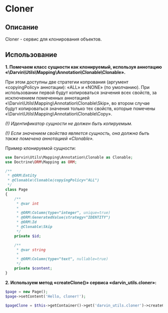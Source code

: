 Cloner
======

## Описание

Cloner - сервис для клонирования объектов.

## Использование

__1. Помечаем класс сущности как клонируемый, используя аннотацию «\Darvin\Utils\Mapping\Annotation\Clonable\Clonable».__

При этом доступны две стратегии копрования (аргумент «copyingPolicy» аннотации): «ALL» и «NONE» (по умолчанию). При использовании
первой будут копироваться значения всех свойств, за исключением помеченных аннотацией «\Darvin\Utils\Mapping\Annotation\Clonable\Skip»,
во втором случае будут копироваться значения только тех свойств, которые помечены «\Darvin\Utils\Mapping\Annotation\Clonable\Copy».

*(!) Идентификатор сущности не должен быть копируемым.*

*(!) Если значением свойства является сущность, она должна быть также помечена аннотацией «Clonable».*

Пример клонируемой сущности:

```php
use Darvin\Utils\Mapping\Annotation\Clonable as Clonable;
use Doctrine\ORM\Mapping as ORM;

/**
 * @ORM\Entity
 * @Clonable\Clonable(copyingPolicy="ALL")
 */
class Page
{
    /**
     * @var int
     *
     * @ORM\Column(type="integer", unique=true)
     * @ORM\GeneratedValue(strategy="IDENTITY")
     * @ORM\Id
     * @Clonable\Skip
     */
    private $id;

    /**
     * @var string
     *
     * @ORM\Column(type="text", nullable=true)
     */
    private $content;
}
```

__2. Используем метод «createClone()» сервиса «darvin_utils.cloner»:__

```php
$page = new Page();
$page->setContent('Hello, cloner!');

$pageClone = $this->getContainer()->get('darvin_utils.cloner')->createClone($page);
```
